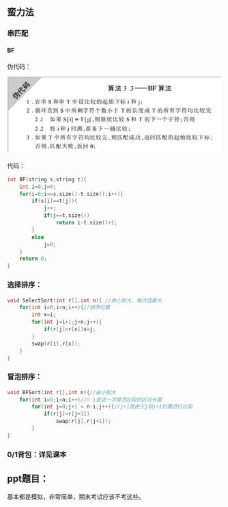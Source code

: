 ## 蛮力法

### 串匹配

#### BF

伪代码：

![image-20201204094238809](/image-20201204094238809.png)

代码：

~~~c++
int BF(string s,string t){
	int i=0,j=0;
    for(i=0;i<=s.size()-t.size();i++){
        if(s[i]==t[j]){
            j++;
            if(j==t.size())
                return i-t.size()+1;
        }
        else 
            j=0;
    }
    return 0;
}
~~~

### 选择排序：

~~~ c++
void SelectSort(int r[],int n){ //由小到大，每次选最大
    for(int i=0;i<n;i++){//排序位置
		int x=i;
        for(int j=i+1;j<n;j++){
            if(r[j]<r[x])x=j;
        }
        swap(r[i],r[x]);
    }
}
~~~

### 冒泡排序：

~~~c++
void BFSort(int r[],int n){//由小到大
    for(int i=0;i<n;i++)//n-i是这一次冒泡比较的区间长度
        for(int j=0;j+1 < n-i;j++){//j+1是由于j和j+1位置进行比较
            if(r[j]>r[j+1])
                swap(r[j],r[j+1]);
        }
}
~~~

### 0/1背包：详见课本

## ppt题目：

基本都是模拟，非常简单，期末考试应该不考这些。



